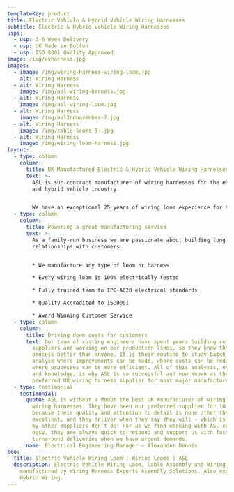 ```yaml
---
templateKey: product
title: Electric Vehicle & Hybrid Vehicle Wiring Harnesses
subtitle: Electric & Hybrid Vehicle Wiring Harnesses
usps:
  - usp: 3-6 Week Delivery
  - usp: UK Made in Bolton
  - usp: ISO 9001 Quality Approved
image: /img/evharness.jpg
images:
  - image: /img/wiring-harness-wiring-loom.jpg
    alt: Wiring Harness
  - alt: Wiring Harness
    image: /img/asl-wiring-harness.jpg
  - alt: Wiring Harness
    image: /img/asl-wiring-loom.jpg
  - alt: Wiring Harness
    image: /img/asl3rdnovember-7.jpg
  - alt: Wiring Harness
    image: /img/cable-looms-3-.jpg
  - alt: Wiring Harness
    image: /img/wiring-loom-harness.jpg
layout:
  - type: column
    column:
      title: UK Manufactured Electric & Hybrid Vehicle Wiring Harnesses
      text: >-
        ASL is sub-contract manufacturer of wiring harnesses for the electric
        and hybrid vehicle industry.


        We have an exceptional 25 years of wiring loom experience for the Automotive Industry, and boast a high profile customer portfolio including Bus leading manufacturers; Alexander Dennis and Optare.
  - type: column
    column:
      title: Powering a great manufacturing service
      text: >-
        As a family-run business we are passionate about building long lasting
        relationships with customers. 


        * We manufacture any type of loom or harness

        * Every wiring loom is 100% electrically tested 

        * Fully trained team to IPC-A620 electrical standards

        * Quality Accredited to ISO9001

        * Award Winning Customer Service
  - type: column
    column:
      title: Driving down costs for customers
      text: Our team of costing engineers have spent years building relationships with
        suppliers and working on our production lines, so they know the whole
        process better than anyone. It is their routine to study batch cards,
        analyse where improvements can be made, where costs can be reduced and
        where processes can be more efficient. All of this analysis, experience
        and knowledge, is why ASL is so successful and now known as the
        preferred UK wiring harness supplier for most major manufacturers.
  - type: testimonial
    testimonial:
      quote: ASL is without a doubt the best UK manufacturer of wiring looms and
        wiring harnesses. They have been our preferred supplier for 10 years
        because their quality and attention to detail is none other than
        excellent, and they deliver when they say they will - which is something
        my other suppliers don’t do! For us we find working with ASL extremely
        easy, they are always quick to respond and support us with fast
        turnaround deliveries when we have urgent demands.
      name: Electrical Engineering Manager – Alexander Dennis
seo:
  title: Electric Vehicle Wiring Loom | Wiring Looms | ASL
  description: Electric Vehicle Wiring Loom, Cable Assembly and Wiring Harness
    manufactured by Wiring Harness Experts Assembly Solutions. Also experts in
    Hybrid Wiring.
---
```

